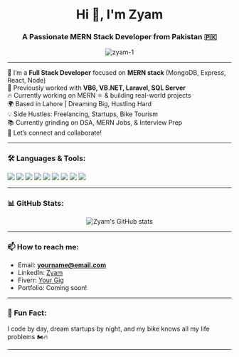 <h1 align="center">Hi 👋, I'm Zyam</h1>
<h3 align="center">A Passionate MERN Stack Developer from Pakistan 🇵🇰</h3>

<p align="center">
  <img src="https://komarev.com/ghpvc/?username=zyam-1&label=Profile%20views&color=0e75b6&style=flat" alt="zyam-1" />
</p>

---

🚀 I’m a **Full Stack Developer** focused on **MERN stack** (MongoDB, Express, React, Node)  
💼 Previously worked with **VB6, VB.NET, Laravel, SQL Server**  
🔥 Currently working on MERN ⚛️ & building real-world projects  
🌍 Based in Lahore | Dreaming Big, Hustling Hard  
💡 Side Hustles: Freelancing, Startups, Bike Tourism  
📚 Currently grinding on DSA, MERN Jobs, & Interview Prep  
🤝 Let’s connect and collaborate!

---

### 🛠️ Languages & Tools:

<p align="left">
  <img src="https://img.shields.io/badge/-JavaScript-black?style=flat-square&logo=javascript" />
  <img src="https://img.shields.io/badge/-Node.js-black?style=flat-square&logo=node.js" />
  <img src="https://img.shields.io/badge/-React-black?style=flat-square&logo=react" />
  <img src="https://img.shields.io/badge/-MongoDB-black?style=flat-square&logo=mongodb" />
  <img src="https://img.shields.io/badge/-Express-black?style=flat-square&logo=express" />
  <img src="https://img.shields.io/badge/-Git-black?style=flat-square&logo=git" />
  <img src="https://img.shields.io/badge/-SQL Server-black?style=flat-square&logo=microsoft-sql-server" />
  <img src="https://img.shields.io/badge/-Laravel-black?style=flat-square&logo=laravel" />
  <img src="https://img.shields.io/badge/-VS Code-black?style=flat-square&logo=visual-studio-code" />
</p>

---

### 📊 GitHub Stats:

<p align="center">
  <img src="https://github-readme-stats.vercel.app/api?username=zyam-1&show_icons=true&theme=radical" alt="Zyam's GitHub stats" />
</p>

---

### 📫 How to reach me:
- Email: **yourname@email.com**
- LinkedIn: [Zyam](https://www.linkedin.com/in/your-link)
- Fiverr: [Your Gig](https://www.fiverr.com/yourgig)
- Portfolio: Coming soon!

---

### 💬 Fun Fact:
I code by day, dream startups by night, and my bike knows all my life problems 🏍️🔥

---

